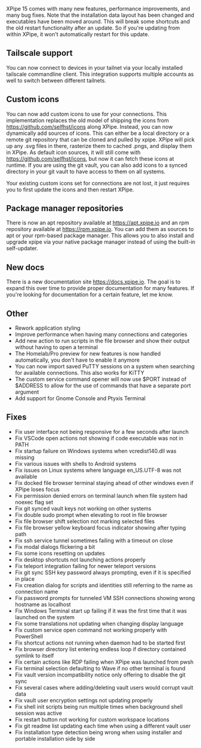 XPipe 15 comes with many new features, performance improvements, and many bug fixes. Note that the installation data layout has been changed and executables have been moved around. This will break some shortcuts and the old restart functionality after an update. So if you're updating from within XPipe, it won't automatically restart for this update.

## Tailscale support

You can now connect to devices in your tailnet via your locally installed tailscale commandline client. This integration supports multiple accounts as well to switch between different tailnets.

## Custom icons

You can now add custom icons to use for your connections. This implementation replaces the old model of shipping the icons from https://github.com/selfhst/icons along XPipe. Instead, you can now dynamically add sources of icons. This can either be a local directory or a remote git repository that can be cloned and pulled by xpipe. XPipe will pick up any .svg files in there, rasterize them to cached .pngs, and display them in XPipe. As default icon sources, it will still come with https://github.com/selfhst/icons, but now it can fetch these icons at runtime. If you are using the git vault, you can also add icons to a synced directory in your git vault to have access to them on all systems.

Your existing custom icons set for connections are not lost, it just requires you to first update the icons and then restart XPipe.

## Package manager repositories

There is now an apt repository available at https://apt.xpipe.io and an rpm repository available at https://rpm.xpipe.io. You can add them as sources to apt or your rpm-based package manager. This allows you to also install and upgrade xpipe via your native package manager instead of using the built-in self-updater. 

## New docs

There is a new documentation site https://docs.xpipe.io. The goal is to expand this over time to provide proper documentation for many features. If you're looking for documentation for a certain feature, let me know.

## Other

- Rework application styling
- Improve performance when having many connections and categories
- Add new action to run scripts in the file browser and show their output without having to open a terminal
- The Homelab/Pro preview for new features is now handled automatically, you don't have to enable it anymore
- You can now import saved PuTTY sessions on a system when searching for available connections. This also works for KiTTY
- The custom service command opener will now use \$PORT instead of \$ADDRESS to allow for the use of commands that have a separate port argument
- Add support for Gnome Console and Ptyxis Terminal

## Fixes

- Fix user interface not being responsive for a few seconds after launch
- Fix VSCode open actions not showing if code executable was not in PATH
- Fix startup failure on Windows systems when vcredist140.dll was missing
- Fix various issues with shells to Android systems
- Fix issues on Linux systems where language en_US.UTF-8 was not available
- Fix docked file browser terminal staying ahead of other windows even if XPipe loses focus
- Fix permission denied errors on terminal launch when file system had noexec flag set
- Fix git synced vault keys not working on other systems
- Fix double sudo prompt when elevating to root in file browser
- Fix file browser shift selection not marking selected files
- Fix file browser yellow keyboard focus indicator showing after typing path
- Fix ssh service tunnel sometimes failing with a timeout on close
- Fix modal dialogs flickering a bit
- Fix some icons resetting on updates
- Fix desktop shortcuts not launching actions properly
- Fix teleport integration failing for newer teleport versions
- Fix git sync SSH key password always prompting, even if it is specified in place
- Fix creation dialog for scripts and identities still referring to the name as connection name
- Fix password prompts for tunneled VM SSH connections showing wrong hostname as localhost
- Fix Windows Terminal start up failing if it was the first time that it was launched on the system
- Fix some translations not updating when changing display language
- Fix custom service open command not working properly with PowerShell
- Fix shortcut actions not running when daemon had to be started first
- Fix browser directory list entering endless loop if directory contained symlink to itself
- Fix certain actions like RDP failing when XPipe was launched from pwsh
- Fix terminal selection defaulting to Wave if no other terminal is found
- Fix vault version incompatibility notice only offering to disable the git sync
- Fix several cases where adding/deleting vault users would corrupt vault data
- Fix vault user encryption settings not updating properly
- Fix shell init scripts being run multiple times when background shell session was active
- Fix restart button not working for custom workspace locations
- Fix git readme list updating each time when using a different vault user
- Fix installation type detection being wrong when using installer and portable installation side by side
